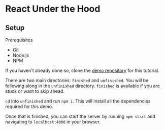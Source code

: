 # React Under the Hood

## Setup

Prerequisites
* Git
* Node.js
* NPM

If you haven't already done so, clone the [demo repository](https://github.com/freddyrangel/react-under-the-hood) for this tutorial.

There are two main directories: `finished` and `unfinished`. You will be following along in the `unfinished` directory. `finished` is available if you are stuck or want to skip ahead.

`cd` into `unfinished` and run `npm i`. This will install all the dependencies required for this demo.

Once that is finished, you can start the server by running `npm start` and navigating to `localhost:4000` in your browser.
